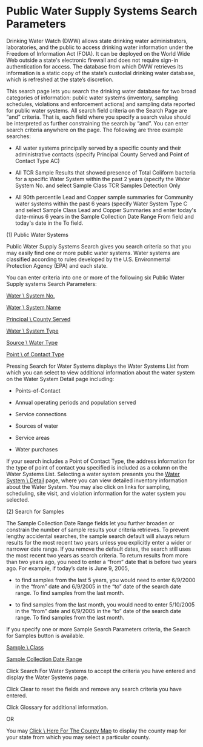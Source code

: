 # Public   Water Supply Systems Search Parameters

Drinking Water Watch (DWW) allows state
drinking water administrators, laboratories, and the public to access
drinking water information under the Freedom of Information Act (FOIA).
It can be deployed on the World Wide Web outside a state's electronic
firewall and does not require sign-in authentication for access. The database
from which DWW retrieves its information is a static copy of the state’s
custodial drinking water database, which is refreshed at the state’s discretion.

This search page lets you search the drinking
water database for two broad categories of information: public water systems
(inventory, sampling schedules, violations and enforcement actions) and
sampling data reported for public water systems. All
search field criteria on the Search Page are “and” criteria. That
is, each field where you specify a search value should be interpreted
as further constraining the search by “and”. You
can enter search criteria anywhere on the page. The following are three
example searches:

- All water systems
   principally served by a specific county and their administrative contacts
   (specify Principal County Served and Point
   of Contact Type AC)

- All TCR Sample Results
   that showed presence of Total Coliform bacteria for a specific Water System
   within the past 2 years (specify the Water System No. and select Sample
   Class TCR Samples Detection Only

- All
   90th percentile Lead and Copper sample summaries for Community water systems
   within the past 6 years (specify Water System Type C
   and select Sample Class Lead and Copper
   Summaries and enter today's date-minus
   6 years in the Sample Collection Date Range From field and today's date in the To field.

(1) Public Water Systems

Public Water Supply Systems Search gives
you search criteria so that you may easily find one or more public water
systems. Water systems are classified according to rules developed by
the U.S. Environmental Protection Agency (EPA) and each state.

You can enter criteria into one or more
of the following six Public Water Supply systems Search Parameters:

[Water \\
System No.](https://gadrinkingwater.net/DWWPUB/Help/html_Water_System_No.htm)

[Water \\
System Name](https://gadrinkingwater.net/DWWPUB/Help/html_Water_System_Name.htm)

[Principal \\
County Served](https://gadrinkingwater.net/DWWPUB/Help/html_Principal_County_Served.htm)

[Water \\
System Type](https://gadrinkingwater.net/DWWPUB/Help/html_Water_System_Type.htm)

[Source \\
Water Type](https://gadrinkingwater.net/DWWPUB/Help/html_Source_Water_Type.htm)

[Point \\
of Contact Type](https://gadrinkingwater.net/DWWPUB/Help/html_Points_of_Contact_Type.htm)

Pressing
Search for Water Systems displays the Water Systems List from which you
can select to view additional information about the water system on the
Water System Detail page including:

- Points-of-Contact

- Annual operating periods
   and population served

- Service connections

- Sources of water

- Service areas

- Water purchases

If your search includes a Point of Contact
Type, the address information for the type of point of contact you specified
is included as a column on the Water Systems List. Selecting a water system
presents you the [Water System \\
Detail](https://gadrinkingwater.net/DWWPUB/Help/html_Water_System_Details.htm) page, where you can view detailed inventory information about
the Water System. You may also click on links for sampling, scheduling,
site visit, and violation information for the water system you selected.

(2) Search for Samples

The Sample Collection Date Range fields
let you further broaden or constrain the number of sample results your
criteria retrieves. To
prevent lengthy accidental searches, the sample search default will always
return results for the most recent two years unless you explicitly enter
a wider or narrower date range. If you remove the default dates, the search
still uses the most recent two years as search criteria. To return results
from more than two years ago, you need to enter a “from” date that is
before two years ago. For example, if today’s date is June 9, 2005,

- to find samples from
   the last 5 years, you would need to enter 6/9/2000 in the “from” date
   and 6/9/2005 in the “to” date of the search date range. To find samples
   from the last month.

- to find samples from
   the last month, you would need to enter 5/10/2005 in the “from” date and
   6/9/2005 in the “to” date of the search date range. To find samples from
   the last month.

If you specify one or more Sample Search
Parameters criteria, the Search for Samples button is available.

[Sample \\
Class](https://gadrinkingwater.net/DWWPUB/Help/html_Sample_Class.htm)

[Sample Collection Date Range](https://gadrinkingwater.net/DWWPUB/Help/html_Sample_Collection_Data_Range.htm)

Click Search
For Water Systems to accept the criteria you have entered and display
the Water Systems page.

Click Clear
to reset the fields and remove any search criteria you have entered.

Click
Glossary for additional information.

OR

You may [Click \\
Here For The County Map](https://gadrinkingwater.net/DWWPUB/Help/html_State_County_Map.htm) to display the county map for your state from
which you may select a particular county.
